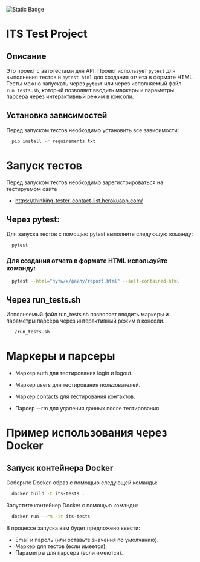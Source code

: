 ![Static Badge](https://img.shields.io/badge/code%20style-Black-black)


# ITS Test Project

## Описание
Это проект с автотестами для API. Проект использует `pytest` для выполнения тестов и `pytest-html` для создания отчета в формате HTML. Тесты можно запускать через `pytest` или через исполняемый файл `run_tests.sh`, который позволяет вводить маркеры и параметры парсера через интерактивный режим в консоли.

## Установка зависимостей

Перед запуском тестов необходимо установить все зависимости:

```sh
  pip install -r requirements.txt
```

# Запуск тестов
Перед запуском тестов необходимо зарегистрироваться на тестируемом сайте
- https://thinking-tester-contact-list.herokuapp.com/

## Через pytest:
Для запуска тестов с помощью pytest выполните следующую команду:

```sh
  pytest
```

### Для создания отчета в формате HTML используйте команду:
```sh
  pytest --html="путь/к/файлу/report.html" --self-contained-html
```

## Через run_tests.sh
Исполняемый файл run_tests.sh позволяет вводить маркеры и параметры парсера через интерактивный режим в консоли.
```sh
  ./run_tests.sh
```

# Маркеры и парсеры
 - Маркер auth для тестирования login и logout.

 - Маркер users для тестирования пользователей.

 - Маркер contacts для тестирования контактов.

 - Парсер --rm для удаления данных после тестирования.

# Пример использования через Docker

## Запуск контейнера Docker
Соберите Docker-образ с помощью следующей команды:
```sh
  docker build -t its-tests .
```

Запустите контейнер Docker с помощью команды:
```sh
  docker run --rm -it its-tests
```
В процессе запуска вам будет предложено ввести:
- Email и пароль (или оставьте значения по умолчанию).
- Маркер для тестов (если имеется).
- Параметры для парсера (если имеются).